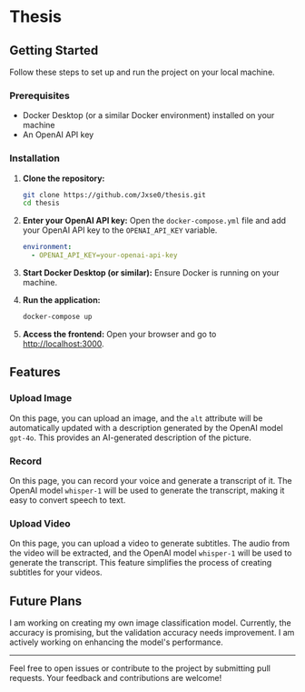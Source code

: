 # Thesis

## Getting Started

Follow these steps to set up and run the project on your local machine.

### Prerequisites

- Docker Desktop (or a similar Docker environment) installed on your machine
- An OpenAI API key

### Installation

1. **Clone the repository:**
   ```sh
   git clone https://github.com/Jxse0/thesis.git
   cd thesis
   ```

2. **Enter your OpenAI API key:**
   Open the `docker-compose.yml` file and add your OpenAI API key to the `OPENAI_API_KEY` variable.

   ```yaml
   environment:
     - OPENAI_API_KEY=your-openai-api-key
   ```

3. **Start Docker Desktop (or similar):**
   Ensure Docker is running on your machine.

4. **Run the application:**
   ```sh
   docker-compose up
   ```

5. **Access the frontend:**
   Open your browser and go to [http://localhost:3000](http://localhost:3000).

## Features

### Upload Image

On this page, you can upload an image, and the `alt` attribute will be automatically updated with a description generated by the OpenAI model `gpt-4o`. This provides an AI-generated description of the picture.

### Record

On this page, you can record your voice and generate a transcript of it. The OpenAI model `whisper-1` will be used to generate the transcript, making it easy to convert speech to text.

### Upload Video

On this page, you can upload a video to generate subtitles. The audio from the video will be extracted, and the OpenAI model `whisper-1` will be used to generate the transcript. This feature simplifies the process of creating subtitles for your videos.

## Future Plans

I am working on creating my own image classification model. Currently, the accuracy is promising, but the validation accuracy needs improvement. I am actively working on enhancing the model's performance.

---

Feel free to open issues or contribute to the project by submitting pull requests. Your feedback and contributions are welcome!
